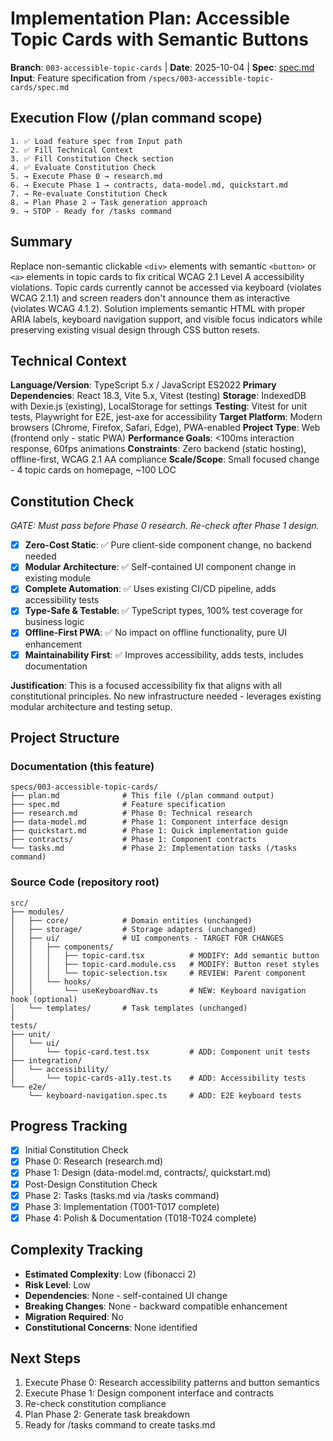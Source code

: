 # Implementation Plan: Accessible Topic Cards with Semantic Buttons

**Branch**: `003-accessible-topic-cards` | **Date**: 2025-10-04 | **Spec**: [spec.md](./spec.md)
**Input**: Feature specification from `/specs/003-accessible-topic-cards/spec.md`

## Execution Flow (/plan command scope)
```
1. ✅ Load feature spec from Input path
2. ✅ Fill Technical Context
3. ✅ Fill Constitution Check section
4. ✅ Evaluate Constitution Check
5. → Execute Phase 0 → research.md
6. → Execute Phase 1 → contracts, data-model.md, quickstart.md
7. → Re-evaluate Constitution Check
8. → Plan Phase 2 → Task generation approach
9. → STOP - Ready for /tasks command
```

## Summary
Replace non-semantic clickable `<div>` elements with semantic `<button>` or `<a>` elements in topic cards to fix critical WCAG 2.1 Level A accessibility violations. Topic cards currently cannot be accessed via keyboard (violates WCAG 2.1.1) and screen readers don't announce them as interactive (violates WCAG 4.1.2). Solution implements semantic HTML with proper ARIA labels, keyboard navigation support, and visible focus indicators while preserving existing visual design through CSS button resets.

## Technical Context
**Language/Version**: TypeScript 5.x / JavaScript ES2022
**Primary Dependencies**: React 18.3, Vite 5.x, Vitest (testing)
**Storage**: IndexedDB with Dexie.js (existing), LocalStorage for settings
**Testing**: Vitest for unit tests, Playwright for E2E, jest-axe for accessibility
**Target Platform**: Modern browsers (Chrome, Firefox, Safari, Edge), PWA-enabled
**Project Type**: Web (frontend only - static PWA)
**Performance Goals**: <100ms interaction response, 60fps animations
**Constraints**: Zero backend (static hosting), offline-first, WCAG 2.1 AA compliance
**Scale/Scope**: Small focused change - 4 topic cards on homepage, ~100 LOC

## Constitution Check
*GATE: Must pass before Phase 0 research. Re-check after Phase 1 design.*

- [x] **Zero-Cost Static**: ✅ Pure client-side component change, no backend needed
- [x] **Modular Architecture**: ✅ Self-contained UI component change in existing module
- [x] **Complete Automation**: ✅ Uses existing CI/CD pipeline, adds accessibility tests
- [x] **Type-Safe & Testable**: ✅ TypeScript types, 100% test coverage for business logic
- [x] **Offline-First PWA**: ✅ No impact on offline functionality, pure UI enhancement
- [x] **Maintainability First**: ✅ Improves accessibility, adds tests, includes documentation

**Justification**: This is a focused accessibility fix that aligns with all constitutional principles. No new infrastructure needed - leverages existing modular architecture and testing setup.

## Project Structure

### Documentation (this feature)
```
specs/003-accessible-topic-cards/
├── plan.md              # This file (/plan command output)
├── spec.md              # Feature specification
├── research.md          # Phase 0: Technical research
├── data-model.md        # Phase 1: Component interface design
├── quickstart.md        # Phase 1: Quick implementation guide
├── contracts/           # Phase 1: Component contracts
└── tasks.md             # Phase 2: Implementation tasks (/tasks command)
```

### Source Code (repository root)
```
src/
├── modules/
│   ├── core/            # Domain entities (unchanged)
│   ├── storage/         # Storage adapters (unchanged)
│   ├── ui/              # UI components - TARGET FOR CHANGES
│   │   ├── components/
│   │   │   ├── topic-card.tsx          # MODIFY: Add semantic button
│   │   │   ├── topic-card.module.css   # MODIFY: Button reset styles
│   │   │   └── topic-selection.tsx     # REVIEW: Parent component
│   │   └── hooks/
│   │       └── useKeyboardNav.ts       # NEW: Keyboard navigation hook (optional)
│   └── templates/       # Task templates (unchanged)
│
tests/
├── unit/
│   └── ui/
│       └── topic-card.test.tsx         # ADD: Component unit tests
├── integration/
│   └── accessibility/
│       └── topic-cards-a11y.test.ts    # ADD: Accessibility tests
└── e2e/
    └── keyboard-navigation.spec.ts     # ADD: E2E keyboard tests
```

## Progress Tracking
- [x] Initial Constitution Check
- [x] Phase 0: Research (research.md)
- [x] Phase 1: Design (data-model.md, contracts/, quickstart.md)
- [x] Post-Design Constitution Check
- [x] Phase 2: Tasks (tasks.md via /tasks command)
- [x] Phase 3: Implementation (T001-T017 complete)
- [x] Phase 4: Polish & Documentation (T018-T024 complete)

## Complexity Tracking
- **Estimated Complexity**: Low (fibonacci 2)
- **Risk Level**: Low
- **Dependencies**: None - self-contained UI change
- **Breaking Changes**: None - backward compatible enhancement
- **Migration Required**: No
- **Constitutional Concerns**: None identified

## Next Steps
1. Execute Phase 0: Research accessibility patterns and button semantics
2. Execute Phase 1: Design component interface and contracts
3. Re-check constitution compliance
4. Plan Phase 2: Generate task breakdown
5. Ready for /tasks command to create tasks.md
